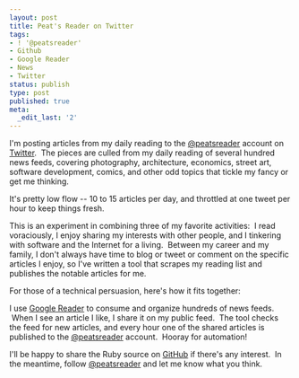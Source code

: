 ```yaml
---
layout: post
title: Peat's Reader on Twitter
tags:
- ! '@peatsreader'
- Github
- Google Reader
- News
- Twitter
status: publish
type: post
published: true
meta:
  _edit_last: '2'
---
```

I'm posting articles from my daily reading to the <a href="http://twitter.com/peatsreader">@peatsreader</a> account on <a href="http://twitter.com/">Twitter</a>.  The pieces are culled from my daily reading of several hundred news feeds, covering photography, architecture, economics, street art, software development, comics, and other odd topics that tickle my fancy or get me thinking.

It's pretty low flow -- 10 to 15 articles per day, and throttled at one tweet per hour to keep things fresh.

This is an experiment in combining three of my favorite activities:  I read voraciously, I enjoy sharing my interests with other people, and I tinkering with software and the Internet for a living.  Between my career and my family, I don't always have time to blog or tweet or comment on the specific articles I enjoy, so I've written a tool that scrapes my reading list and publishes the notable articles for me.

For those of a technical persuasion, here's how it fits together:

I use <a href="http://reader.google.com/">Google Reader</a> to consume and organize hundreds of news feeds.  When I see an article I like, I share it on my public feed.  The tool checks the feed for new articles, and every hour one of the shared articles is published to the <a href="http://twitter.com/peatsreader">@peatsreader</a> account.  Hooray for automation!

I'll be happy to share the Ruby source on <a href="http://github.com/peat/">GitHub</a> if there's any interest.  In the meantime, follow <a href="http://twitter.com/peatsreader">@peatsreader</a> and let me know what you think.
